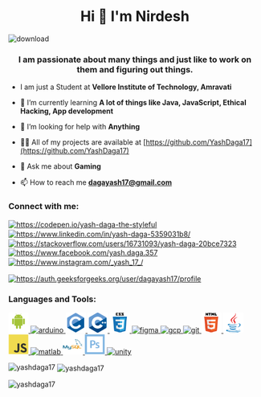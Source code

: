  <h1 align="center">Hi 👋 I'm Nirdesh </h1>

![download](https://user-images.githubusercontent.com/72146802/138732612-44202794-e629-4186-8dba-add082f97469.jpg)

<h3 align="center">I am passionate about many things and just like to work on them and figuring out things.</h3>

<!--<p align="left"> <img src="https://komarev.com/ghpvc/?username=yashdaga17&label=Profile%20views&color=0e75b6&style=flat" alt="yashdaga17" /> </p>

<p align="left"> <a href="https://github.com/ryo-ma/github-profile-trophy"><img src="https://github-profile-trophy.vercel.app/?username=yashdaga17" alt="yashdaga17" /></a> </p>
-->
- I am just a Student at **Vellore Institute of Technology, Amravati**

- 🌱 I’m currently learning **A lot of things like Java, JavaScript, Ethical Hacking, App development**

- 🤝 I’m looking for help with **Anything**

- 👨‍💻 All of my projects are available at [https://github.com/YashDaga17](https://github.com/YashDaga17)

- 💬 Ask me about **Gaming**

- 📫 How to reach me **dagayash17@gmail.com**

<h3 align="left">Connect with me:</h3>
<p align="left">
<a href="https://codepen.io/https://codepen.io/yash-daga-the-styleful" target="blank"><img align="center" src="https://raw.githubusercontent.com/rahuldkjain/github-profile-readme-generator/master/src/images/icons/Social/codepen.svg" alt="https://codepen.io/yash-daga-the-styleful" height="30" width="40" /></a>
<a href="https://linkedin.com/in/https://www.linkedin.com/in/yash-daga-5359031b8/" target="blank"><img align="center" src="https://raw.githubusercontent.com/rahuldkjain/github-profile-readme-generator/master/src/images/icons/Social/linked-in-alt.svg" alt="https://www.linkedin.com/in/yash-daga-5359031b8/" height="30" width="40" /></a>
<a href="https://stackoverflow.com/users/https://stackoverflow.com/users/16731093/yash-daga-20bce7323" target="blank"><img align="center" src="https://raw.githubusercontent.com/rahuldkjain/github-profile-readme-generator/master/src/images/icons/Social/stack-overflow.svg" alt="https://stackoverflow.com/users/16731093/yash-daga-20bce7323" height="30" width="40" /></a>
<a href="https://fb.com/https://www.facebook.com/yash.daga.357" target="blank"><img align="center" src="https://raw.githubusercontent.com/rahuldkjain/github-profile-readme-generator/master/src/images/icons/Social/facebook.svg" alt="https://www.facebook.com/yash.daga.357" height="30" width="40" /></a>
<a href="https://instagram.com/https://www.instagram.com/_yash_17_/" target="blank"><img align="center" src="https://raw.githubusercontent.com/rahuldkjain/github-profile-readme-generator/master/src/images/icons/Social/instagram.svg" alt="https://www.instagram.com/_yash_17_/" height="30" width="40" /></a>

 <!-- <a href="https://www.codechef.com/users/https://www.codechef.com/users/yashdaga17" target="blank"><img align="center" src="https://cdn.jsdelivr.net/npm/simple-icons@3.1.0/icons/codechef.svg" alt="https://www.codechef.com/users/yashdaga17" height="30" width="40" /></a> -->
<a href="https://auth.geeksforgeeks.org/user/https://auth.geeksforgeeks.org/user/dagayash17/profile" target="blank"><img align="center" src="https://raw.githubusercontent.com/rahuldkjain/github-profile-readme-generator/master/src/images/icons/Social/geeks-for-geeks.svg" alt="https://auth.geeksforgeeks.org/user/dagayash17/profile" height="30" width="40" /></a>
</p>

<h3 align="left">Languages and Tools:</h3>
<p align="left"> <a href="https://developer.android.com" target="_blank"> <img src="https://raw.githubusercontent.com/devicons/devicon/master/icons/android/android-original-wordmark.svg" alt="android" width="40" height="40"/> </a> <a href="https://www.arduino.cc/" target="_blank"> <img src="https://cdn.worldvectorlogo.com/logos/arduino-1.svg" alt="arduino" width="40" height="40"/> </a> <a href="https://www.cprogramming.com/" target="_blank"> <img src="https://raw.githubusercontent.com/devicons/devicon/master/icons/c/c-original.svg" alt="c" width="40" height="40"/> </a> <a href="https://www.w3schools.com/cpp/" target="_blank"> <img src="https://raw.githubusercontent.com/devicons/devicon/master/icons/cplusplus/cplusplus-original.svg" alt="cplusplus" width="40" height="40"/> </a> <a href="https://www.w3schools.com/css/" target="_blank"> <img src="https://raw.githubusercontent.com/devicons/devicon/master/icons/css3/css3-original-wordmark.svg" alt="css3" width="40" height="40"/> </a> <a href="https://www.figma.com/" target="_blank"> <img src="https://www.vectorlogo.zone/logos/figma/figma-icon.svg" alt="figma" width="40" height="40"/> </a> <a href="https://cloud.google.com" target="_blank"> <img src="https://www.vectorlogo.zone/logos/google_cloud/google_cloud-icon.svg" alt="gcp" width="40" height="40"/> </a> <a href="https://git-scm.com/" target="_blank"> <img src="https://www.vectorlogo.zone/logos/git-scm/git-scm-icon.svg" alt="git" width="40" height="40"/> </a> <a href="https://www.w3.org/html/" target="_blank"> <img src="https://raw.githubusercontent.com/devicons/devicon/master/icons/html5/html5-original-wordmark.svg" alt="html5" width="40" height="40"/> </a> <a href="https://www.java.com" target="_blank"> <img src="https://raw.githubusercontent.com/devicons/devicon/master/icons/java/java-original.svg" alt="java" width="40" height="40"/> </a> <a href="https://developer.mozilla.org/en-US/docs/Web/JavaScript" target="_blank"> <img src="https://raw.githubusercontent.com/devicons/devicon/master/icons/javascript/javascript-original.svg" alt="javascript" width="40" height="40"/> </a> <a href="https://www.mathworks.com/" target="_blank"> <img src="https://upload.wikimedia.org/wikipedia/commons/2/21/Matlab_Logo.png" alt="matlab" width="40" height="40"/> </a> <a href="https://www.mysql.com/" target="_blank"> <img src="https://raw.githubusercontent.com/devicons/devicon/master/icons/mysql/mysql-original-wordmark.svg" alt="mysql" width="40" height="40"/> </a> <a href="https://www.photoshop.com/en" target="_blank"> <img src="https://raw.githubusercontent.com/devicons/devicon/master/icons/photoshop/photoshop-line.svg" alt="photoshop" width="40" height="40"/> </a> <a href="https://unity.com/" target="_blank"> <img src="https://www.vectorlogo.zone/logos/unity3d/unity3d-icon.svg" alt="unity" width="40" height="40"/> </a> </p>

<p><img align="left" src="https://github-readme-stats.vercel.app/api/top-langs?username=yashdaga17&show_icons=true&locale=en&layout=compact" alt="yashdaga17" /></p>

<p>&nbsp;<img align="center" src="https://github-readme-stats.vercel.app/api?username=yashdaga17&show_icons=true&locale=en" alt="yashdaga17" /></p>

<p><img align="center" src="https://github-readme-streak-stats.herokuapp.com/?user=yashdaga17&" alt="yashdaga17" /></p>



